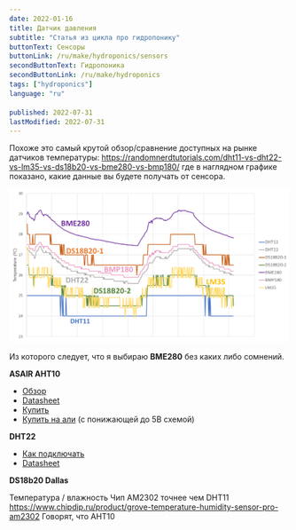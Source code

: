 ```yaml
---
date: 2022-01-16
title: Датчик давления
subtitle: "Статья из цикла про гидропонику"
buttonText: Сенсоры
buttonLink: /ru/make/hydroponics/sensors
secondButtonText: Гидропоника
secondButtonLink: /ru/make/hydroponics
tags: ["hydroponics"]
language: "ru"

published: 2022-07-31
lastModified: 2022-07-31
---
```


Похоже это самый крутой обзор/сравнение доступных на рынке датчиков температуры: https://randomnerdtutorials.com/dht11-vs-dht22-vs-lm35-vs-ds18b20-vs-bme280-vs-bmp180/
где в наглядном графике показано, какие данные вы будете получать от сенсора.

![График показания разеых датчиков температур](temperature-sensors.webp)

Из которого следует, что я выбираю **BME280** без каких либо сомнений.


**ASAIR AHT10**
- [Обзор](https://elchupanibrei.livejournal.com/53764.html)
- [Datasheet](https://server4.eca.ir/eshop/AHT10/Aosong_AHT10_en_draft_0c.pdf)
- [Купить](https://www.chipdip.ru/product1/8007154405)
- [Купить на али](https://aliexpress.ru/item/4000125526434.html) (с понижающей до 5В схемой)

**DHT22**
- [Как подключать](https://www.mouser.com/datasheet/2/737/dht-932870.pdf)
- [Datasheet](https://files.seeedstudio.com/wiki/Grove-Temperature_and_Humidity_Sensor_Pro/res/AM2302-EN.pdf)


**DS18b20 Dallas**


Температура / влажность
Чип AM2302 точнее чем DHT11
https://www.chipdip.ru/product/grove-temperature-humidity-sensor-pro-am2302
Говорят, что AHT10 
